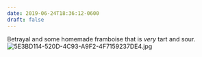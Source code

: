 ```yaml
---
date: 2019-06-24T18:36:12-0600
draft: false
---
```




Betrayal and some homemade framboise that is _very_ tart and sour. ![5E3BD114-520D-4C93-A9F2-4F7159237DE4.jpg](http://ianwhitney.micro.blog/uploads/2019/641fd922ce.jpg)



